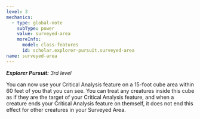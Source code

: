 ```yaml
---
level: 3
mechanics:
  - type: global-note
    subType: power
    value: surveyed-area
    moreInfo:
      model: class-features
      id: scholar.explorer-pursuit.surveyed-area
name: surveyed-area
---
```

_**Explorer Pursuit:** 3rd level_
You can now use your Critical Analysis feature on a 15-foot cube area within 60 feet of you that you can see. You can treat any creatures inside this cube as if they are the target of your Critical Analysis feature, and when a creature ends your Critical Analysis feature on themself, it does not end this effect for other creatures in your Surveyed Area. 